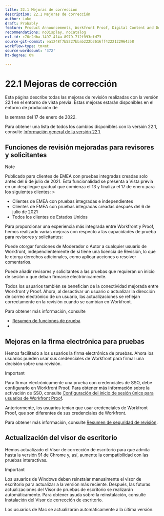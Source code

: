 ```yaml
---
title: 22.1 Mejoras de corrección
description: 22.1 Mejoras de corrección
author: Luke
draft: Probably
feature: Product Announcements, Workfront Proof, Digital Content and Documents
recommendations: noDisplay, noCatalog
exl-id: c76c2dba-1497-414a-8979-712f093efd73
source-git-commit: ea1248f7b5227bbab222b3616ff4222122964358
workflow-type: tm+mt
source-wordcount: '372'
ht-degree: 0%

---
```


# 22.1 Mejoras de corrección

Esta página describe todas las mejoras de revisión realizadas con la versión 22.1 en el entorno de vista previa. Estas mejoras estarán disponibles en el entorno de producción de

<!--
<MadCap:conditionalText data-mc-conditions="QuicksilverOrClassic.Draft mode">
in January 2022
</MadCap:conditionalText>
-->

la semana del 17 de enero de 2022.

Para obtener una lista de todos los cambios disponibles con la versión 22.1, consulte [Información general de la versión 22.1](../../../product-announcements/product-releases/22.1-release-activity/22-1-release-overview.md).

## Funciones de revisión mejoradas para revisores y solicitantes

>[!NOTE]
>
>Publicado para clientes de EMEA con pruebas integradas creadas solo antes del 6 de julio de 2021. Esta funcionalidad se presenta a Vista previa en un despliegue gradual que comienza el 13 y finaliza el 17 de enero para los siguientes clientes: >
>* Clientes de EMEA con pruebas integradas e independientes
>* Clientes de EMEA con pruebas integradas creadas después del 6 de julio de 2021
>* Todos los clientes de Estados Unidos
>

Para proporcionar una experiencia más integrada entre Workfront y Proof, hemos realizado varias mejoras con respecto a las capacidades de prueba para revisores y solicitantes:

Puede otorgar funciones de Moderador o Autor a cualquier usuario de Workfront, independientemente de si tiene una licencia de Revisión, lo que le otorga derechos adicionales, como aplicar acciones o resolver comentarios.

Puede añadir revisores y solicitantes a las pruebas que requieran un inicio de sesión o que deban firmarse electrónicamente.

Todos los usuarios también se benefician de la conectividad mejorada entre Workfront y Proof. Ahora, al desactivar un usuario o actualizar la dirección de correo electrónico de un usuario, las actualizaciones se reflejan correctamente en la revisión cuando se cambian en Workfront.

Para obtener más información, consulte

* [Resumen de funciones de prueba](../../../review-and-approve-work/proofing/proofing-overview/proof-roles.md)
*  

## Mejoras en la firma electrónica para pruebas

Hemos facilitado a los usuarios la firma electrónica de pruebas. Ahora los usuarios pueden usar sus credenciales de Workfront para firmar una decisión sobre una revisión.

>[!IMPORTANT]
>
>Para firmar electrónicamente una prueba con credenciales de SSO, debe configurarlo en Workfront Proof. Para obtener más información sobre la activación de SSO, consulte [Configuración del inicio de sesión único para usuarios de Workfront Proof](../../../workfront-proof/wp-acct-admin/account-settings/configure-sso-for-wp-users.md).

Anteriormente, los usuarios tenían que usar credenciales de Workfront Proof, que son diferentes de sus credenciales de Workfront.

Para obtener más información, consulte [Resumen de seguridad de revisión](../../../review-and-approve-work/proofing/proofing-overview/proof-security-overview.md).

## Actualización del visor de escritorio

Hemos actualizado el Visor de corrección de escritorio para que admita hasta la versión 91 de Chrome y, así, aumente la compatibilidad con las pruebas interactivas.

>[!IMPORTANT]
>
>Los usuarios de Windows deben reinstalar manualmente el visor de escritorio para actualizar a la versión más reciente. Después, las futuras actualizaciones del Visor de pruebas de escritorio se realizarán automáticamente. Para obtener ayuda sobre la reinstalación, consulte [Instalación del Visor de corrección de escritorio](../../../review-and-approve-work/proofing/use-the-desktop-proofing-viewer/installing-desktop-proofing-viewer.md).

Los usuarios de Mac se actualizarán automáticamente a la última versión.

